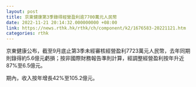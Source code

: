 ```yaml
---
layout: post
title: 京東健康第3季錄得經營盈利逾7700萬元人民幣
date: 2022-11-21 20:14:32.000000000 +08:00
link: https://news.rthk.hk/rthk/ch/component/k2/1676583-20221121.htm
categories: rthk
---
```


京東健康公布，截至9月底止第3季未經審核經營盈利7723萬元人民幣，去年同期則錄得約5.6億元虧損；按非國際財務報告準則計算，經調整經營盈利按年升近87%至6.5億元。 

期內，收入按年增長42%至105.2億元。
